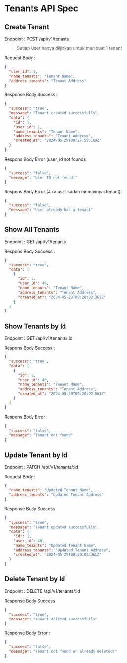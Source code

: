 # Tenants API Spec

## Create Tenant

Endpoint : POST /api/v1/tenants

> Setiap User hanya diijinkan untuk membuat 1 tenant

Request Body :

```json
{
  "user_id": 1,
  "name_tenants": "Tenant Name",
  "address_tenants": "Tenant Address"
}
```

Response Body Success :

```json
{
  "success": "true",
  "message": "Tenant created successfully",
  "data": {
    "id": 1,
    "user_id": 1,
    "name_tenants": "Tenant Name",
    "address_tenants": "Tenant Address",
    "created_at": "2024-05-29T09:27:59.169Z"
  }
}
```

Respons Body Error (user_id not found):

```json
{
  "success": "false",
  "message": "User ID not found!"
}
```

Respons Body Error (Jika user sudah mempunyai tenant):

```json
{
  "success": "false",
  "message": "User already has a tenant"
}
```

## Show All Tenants

Endpoint : GET /api/v1/tenants

Respons Body Success :

```json
{
  "success": "true",
  "data": [
    {
      "id": 1,
      "user_id": 46,
      "name_tenants": "Tenant Name",
      "address_tenants": "Tenant Address",
      "created_at": "2024-05-29T09:20:02.361Z"
    }
  ]
}
```

## Show Tenants by Id

Endpoint : GET /api/v1/tenants/:id

Respons Body Success :

```json
{
  "success": "true",
  "data": [
    {
      "id": 1,
      "user_id": 46,
      "name_tenants": "Tenant Name",
      "address_tenants": "Tenant Address",
      "created_at": "2024-05-29T09:20:02.361Z"
    }
  ]
}
```

Respons Body Error :

```json
{
  "success": "false",
  "message": "Tenant not found"
}
```

## Update Tenant by Id

Endpoint : PATCH /api/v1/tenants/:id

Request Body :

```json
{
  "name_tenants": "Updated Tenant Name",
  "address_tenants": "Updated Tenant Address"
}
```

Response Budy Success

```json
{
  "success": "true",
  "message": "Tenant updated successfully",
  "data": {
    "id": 1,
    "user_id": 46,
    "name_tenants": "Updated Tenant Name",
    "address_tenants": "Updated Tenant Address",
    "created_at": "2024-05-29T09:20:02.361Z"
  }
}
```

## Delete Tenant by Id

Endpoint : DELETE /api/v1/tenants/:id

Response Body Success

```json
{
  "success": "true",
  "message": "Tenant deleted successfully"
}
```

Response Body Error :

```json
{
  "success": "false",
  "message": "Tenant not found or already deleted!"
}
```
